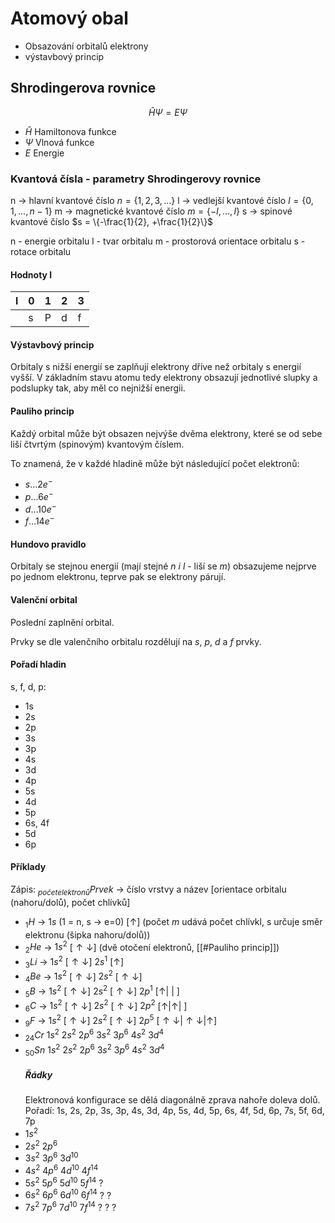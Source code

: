 # Atomový obal
- Obsazování orbitalů elektrony
- výstavbový princip

## Shrodingerova rovnice

$$ \hat{H}\Psi=E\Psi $$

- $\hat{H}$ Hamiltonova funkce
- $\Psi$ Vlnová funkce
- $E$ Energie

### Kvantová čísla - parametry Shrodingerovy rovnice

n -> hlavní kvantové číslo $n = \{1,2,3,\dots\}$
l -> vedlejší kvantové číslo $l = \{0,1,\dots,n-1\}$
m -> magnetické kvantové číslo $m = \{-l,\dots,l\}$
s -> spinové kvantové číslo $s = \{-\frac{1}{2}, +\frac{1}{2}\}$

n - energie orbitalu
l - tvar orbitalu
m - prostorová orientace orbitalu
s - rotace orbitalu

#### Hodnoty l
| l | 0 | 1 | 2 | 3 |
| - | - | - | - | - |
| | s | P | d | f |
#### Výstavbový princip
Orbitaly s nižší energií se zaplňují elektrony dříve než orbitaly s energií vyšší.
V základním stavu atomu tedy elektrony obsazují jednotlivé slupky a podslupky tak, aby měl co nejnižší energii.
#### Pauliho princip
Každý orbital může být obsazen nejvýše dvěma elektrony, které se od sebe liší čtvrtým (spinovým) kvantovým číslem.

To znamená, že v každé hladině může být následující počet elektronů:
- $s \dots 2 e^-$
- $p \dots 6 e^-$
- $d \dots 10 e^-$
- $f \dots 14 e^-$
#### Hundovo pravidlo
Orbitaly se stejnou energií (mají stejné $n$ $i$ $l$ - liší se $m$) obsazujeme nejprve po jednom elektronu, teprve pak se elektrony párují.
#### Valenční orbital
Poslední zaplnění orbital.

Prvky se dle valenčního orbitalu rozdělují na $s$, $p$, $d$ a $f$ prvky.
#### Pořadí hladin
s, f, d, p:
- 1s
- 2s
- 2p
- 3s
- 3p
- 4s
- 3d
- 4p
- 5s
- 4d
- 5p
- 6s, 4f
- 5d
- 6p

#### Příklady
Zápis: $_{počet elektronů}Prvek$ -> číslo vrstvy a název [orientace orbitalu (nahoru/dolů), počet chlívků]
- $_1H$ -> $1s$ (1 = n, s -> e=0) [$\uparrow$] (počet $m$ udává počet chlívkl, s určuje směr elektronu (šipka nahoru/dolů))
- $_2He$ -> $1s^2$ [$\uparrow\downarrow$] (dvě otočení elektronů, [[#Pauliho princip]])
- $_3Li$ -> $1s^2$ [$\uparrow\downarrow$] $2s^1$ [$\uparrow$]
- $_4Be$ -> $1s^2$ [$\uparrow\downarrow$] $2s^2$ [$\uparrow\downarrow$]
- $_5B$ -> $1s^2$ [$\uparrow\downarrow$] $2s^2$ [$\uparrow\downarrow$] $2p^1$ [$\uparrow$| | ]
- $_6C$ -> $1s^2$ [$\uparrow\downarrow$] $2s^2$ [$\uparrow\downarrow$] $2p^2$ [$\uparrow$|$\uparrow$| ]
- $_9F$ -> $1s^2$ [$\uparrow\downarrow$] $2s^2$ [$\uparrow\downarrow$] $2p^5$ [$\uparrow\downarrow$|$\uparrow\downarrow$|$\uparrow$]
- $_{24}Cr$ $1s^2$ $2s^2$ $2p^6$ $3s^2$ $3p^6$ $4s^2$ $3d^4$
- $_{50}Sn$ $1s^2$ $2s^2$ $2p^6$ $3s^2$ $3p^6$ $4s^2$ $3d^4$
	##### Řádky 
	Elektronová konfigurace se dělá diagonálně zprava nahoře doleva dolů.
	Pořadí: 1s, 2s, 2p, 3s, 3p, 4s, 3d, 4p, 5s, 4d, 5p, 6s, 4f, 5d, 6p, 7s, 5f, 6d, 7p
-  $1s^2$
- $2s^2$ $2p^6$
- $3s^2$ $3p^6$ $3d^{10}$
-  $4s^2$ $4p^6$ $4d^{10}$ $4f^{14}$
- $5s^2$ $5p^6$ $5d^{10}$ $5f^{14}$ $?$
- $6s^2$ $6p^6$ $6d^{10}$ $6f^{14}$ $?$ $?$
- $7s^2$ $7p^6$ $7d^{10}$ $7f^{14}$ $?$ $?$ $?$
